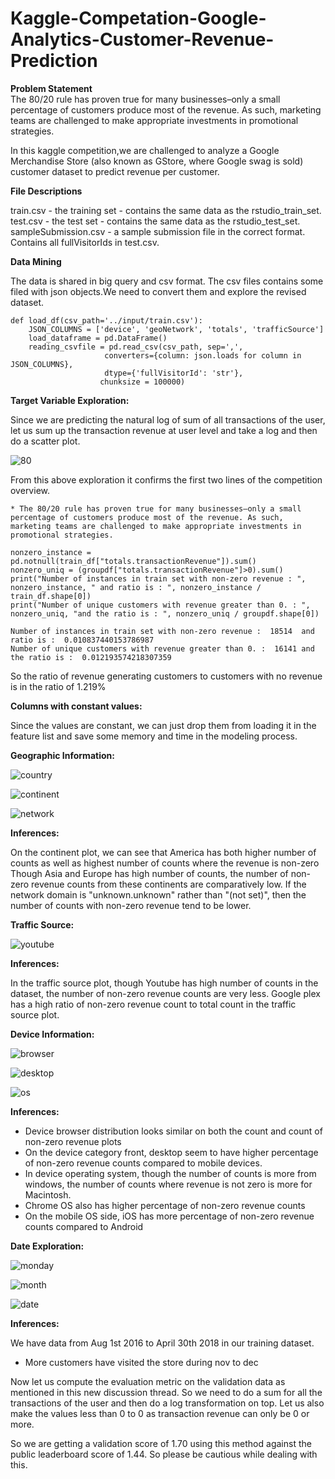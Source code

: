 # Kaggle-Competation-Google-Analytics-Customer-Revenue-Prediction

**Problem Statement**<br>
The 80/20 rule has proven true for many businesses–only a small percentage of customers produce most of the revenue. As such, marketing teams are challenged to make appropriate investments in promotional strategies.

In this kaggle competition,we are challenged to analyze a Google Merchandise Store (also known as GStore, where Google swag is sold) customer dataset to predict revenue per customer.

**File Descriptions**

train.csv - the training set - contains the same data as the rstudio_train_set.
test.csv - the test set - contains the same data as the rstudio_test_set.
sampleSubmission.csv - a sample submission file in the correct format. Contains all fullVisitorIds in test.csv.

**Data Mining**

The data is shared in big query and csv format. The csv files contains some filed with json objects.We need to convert them and explore the revised dataset.

```
def load_df(csv_path='../input/train.csv'):
    JSON_COLUMNS = ['device', 'geoNetwork', 'totals', 'trafficSource']
    load_dataframe = pd.DataFrame()
    reading_csvfile = pd.read_csv(csv_path, sep=',',
                     converters={column: json.loads for column in JSON_COLUMNS}, 
                     dtype={'fullVisitorId': 'str'},
                    chunksize = 100000)
```
**Target Variable Exploration:**

Since we are predicting the natural log of sum of all transactions of the user, let us sum up the transaction revenue at user level and take a log and then do a scatter plot.

![80](https://user-images.githubusercontent.com/44206279/48670296-65e67500-eb3b-11e8-89f7-6eff04cdf197.png)

From this above exploration it confirms the first two lines of the competition overview.

```* The 80/20 rule has proven true for many businesses–only a small percentage of customers produce most of the revenue. As such, marketing teams are challenged to make appropriate investments in promotional strategies.```

```
nonzero_instance = pd.notnull(train_df["totals.transactionRevenue"]).sum()
nonzero_uniq = (groupdf["totals.transactionRevenue"]>0).sum()
print("Number of instances in train set with non-zero revenue : ", nonzero_instance, " and ratio is : ", nonzero_instance / train_df.shape[0])
print("Number of unique customers with revenue greater than 0. : ", nonzero_uniq, "and the ratio is : ", nonzero_uniq / groupdf.shape[0])
```

```
Number of instances in train set with non-zero revenue :  18514  and ratio is :  0.010837440153786987
Number of unique customers with revenue greater than 0. :  16141 and the ratio is :  0.012193574218307359
```

So the ratio of revenue generating customers to customers with no revenue is in the ratio of 1.219%

**Columns with constant values:**

Since the values are constant, we can just drop them from loading it in the feature list and save some memory and time in the modeling process.

**Geographic Information:**

![country](https://user-images.githubusercontent.com/44206279/48670285-4c452d80-eb3b-11e8-824a-d54d05917d83.png)

![continent](https://user-images.githubusercontent.com/44206279/48670286-4ea78780-eb3b-11e8-957e-b92f5ba92192.png)

![network](https://user-images.githubusercontent.com/44206279/48670508-f2defd80-eb3e-11e8-8b16-39bcc585e945.png)

**Inferences:**

On the continent plot, we can see that America has both higher number of counts as well as highest number of counts where the revenue is non-zero
Though Asia and Europe has high number of counts, the number of non-zero revenue counts from these continents are comparatively low.
If the network domain is "unknown.unknown" rather than "(not set)", then the number of counts with non-zero revenue tend to be lower.

**Traffic Source:**

![youtube](https://user-images.githubusercontent.com/44206279/48670541-35a0d580-eb3f-11e8-9740-fa6deeb496c0.png)

**Inferences:**

In the traffic source plot, though Youtube has high number of counts in the dataset, the number of non-zero revenue counts are very less.
Google plex has a high ratio of non-zero revenue count to total count in the traffic source plot.

**Device Information:**

![browser](https://user-images.githubusercontent.com/44206279/48670288-536c3b80-eb3b-11e8-9635-5b38aab219f9.png)

![desktop](https://user-images.githubusercontent.com/44206279/48670290-55ce9580-eb3b-11e8-883a-6d9d9b3c2fdc.png)

![os](https://user-images.githubusercontent.com/44206279/48670291-56ffc280-eb3b-11e8-8fb0-1889b179a05c.png)

**Inferences:**

- Device browser distribution looks similar on both the count and count of non-zero revenue plots
- On the device category front, desktop seem to have higher percentage of non-zero revenue counts compared to mobile devices.
- In device operating system, though the number of counts is more from windows, the number of counts where revenue is not zero is more for Macintosh.
- Chrome OS also has higher percentage of non-zero revenue counts
- On the mobile OS side, iOS has more percentage of non-zero revenue counts compared to Android

**Date Exploration:**

![monday](https://user-images.githubusercontent.com/44206279/48670292-58c98600-eb3b-11e8-9452-38106091c362.png)

![month](https://user-images.githubusercontent.com/44206279/48670294-5ebf6700-eb3b-11e8-9933-acbb032b8520.png)

![date](https://user-images.githubusercontent.com/44206279/48670295-61ba5780-eb3b-11e8-861d-0c353fe95621.png)

**Inferences:**

We have data from Aug 1st 2016 to April 30th 2018 in our training dataset.<br>
- More customers have visited the store during nov to dec



Now let us compute the evaluation metric on the validation data as mentioned in this new discussion thread. So we need to do a sum for all the transactions of the user and then do a log transformation on top. Let us also make the values less than 0 to 0 as transaction revenue can only be 0 or more.


So we are getting a validation score of 1.70 using this method against the public leaderboard score of 1.44. So please be cautious while dealing with this.


